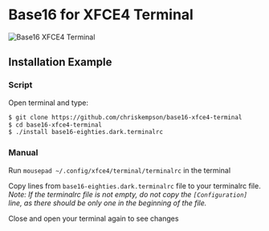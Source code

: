 Base16 for XFCE4 Terminal
=========================

![Base16 XFCE4 Terminal](https://raw.github.com/illarionK/base16-xfce4-terminal/master/base16-xfce4-terminal.png)

## Installation Example

### Script

Open terminal and type:
```bash
$ git clone https://github.com/chriskempson/base16-xfce4-terminal
$ cd base16-xfce4-terminal
$ ./install base16-eighties.dark.terminalrc
```

### Manual

Run `mousepad ~/.config/xfce4/terminal/terminalrc` in the terminal

Copy lines from `base16-eighties.dark.terminalrc` file to your terminalrc file.  
*Note: If the terminalrc file is not empty, do not copy the `[Configuration]` line, as there should be only one in the beginning of the file.*

Close and open your terminal again to see changes
